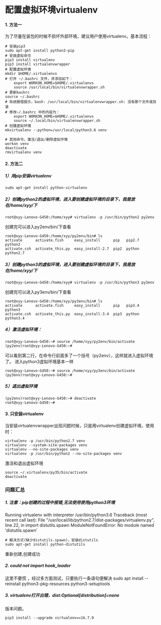 # 配置虚拟环境virtualenv

#### 1. 方法一

为了尽量在装包的时候不损坏外部环境，建议用户使用virtualenv。基本流程：

```
# 安装pip3
sudo apt-get install python3-pip
# 安装虚拟命令 
pip3 install virtualenv
pip3 install virtualenvwrapper
# 配置虚拟环境 
mkdir $HOME/.virtualenvs
# 打开 ~/.bashrc 文件，并添加如下：
    export WORKON_HOME=$HOME/.virtualenvs
    source /usr/local/bin/virtualenvwrapper.sh
# 更新bashrc
source ~/.bashrc
# 系统报错提示，bash: /usr/local/bin/virtualenvwrapper.sh: 没有那个文件或目录
# 修改~/.bashrc 中的内容为： 
	export WORKON_HOME=$HOME/.virtualenvs
	source ~/.local/bin/virtualenvwrapper.sh
# 创建虚拟环境
mkvirtualenv --python=/usr/local/python3.6 venv

# 其他命令。激活/退出/删除虚拟环境
workon venv
deactivate
rmvirtualenv venv
```

#### 2. 方法二

##### 1）用pip安装virtualenv

```
sudo apt-get install python-virtualenv
```

##### 2）创建python2的虚拟环境，进入要创建虚拟环境的目录下，我是放在/home/xyy/下

```
root@xyy-Lenovo-G450:/home/xyy# virtualenv -p /usr/bin/python2 py2env
```

创建完可以进入py2env/bin/下查看

```
root@xyy-Lenovo-G450:/home/xyy/py2env/bin# ls
activate      activate.fish     easy_install      pip   pip2.7  python2
activate.csh  activate_this.py  easy_install-2.7  pip2  python  python2.7
```

##### 3）创建python3的虚拟环境，进入要创建虚拟环境的目录下，我是放在/home/xyy/下

```
root@xyy-Lenovo-G450:/home/xyy# virtualenv -p /usr/bin/python3 py3env
```

创建完可以进入py3env/bin/下查看

```
root@xyy-Lenovo-G450:/home/xyy/py3env/bin# ls
activate      activate.fish     easy_install      pip   pip3.4  python3
activate.csh  activate_this.py  easy_install-3.4  pip3  python  python3.4
```

##### 4）激活虚拟环境：

```
root@xyy-Lenovo-G450:~# source /home/xyy/py2env/bin/activate
(py2env)root@xyy-Lenovo-G450:~# 
```

可以看到第二行，在命令行前面多了一个括号（py2env），这样就进入虚拟环境了。
进入python3虚拟环境基本一样

```
root@xyy-Lenovo-G450:~# source /home/xyy/py3env/bin/activate
(py3env)root@xyy-Lenovo-G450:~# 
```

##### 5）退出虚拟环境

```
(py2env)root@xyy-Lenovo-G450:~# deactivate 
root@xyy-Lenovo-G450:~#
```

#### 3. 只安装virtualenv

当安装virtualenvwrapper出现问题时候，只是用virtualenv创建虚拟环境，使用时：

```
virtualenv -p /usr/bin/python2.7 venv
virtualenv --system-site-packages venv
virtualenv --no-site-packages venv
virtualenv -p /usr/bin/python2 --no-site-packages venv
```

激活和退出虚拟环境

```
source ~/.virtualenv/py35/bin/activate
deactivate
```



### 问题汇总

##### 1. 注意：pip创建的过程中报错,无法使用使用python3环境

Running virtualenv with interpreter /usr/bin/python3.6
Traceback (most recent call last):
File "/usr/local/lib/python2.7/dist-packages/virtualenv.py", line 22, in
import distutils.spawn
ModuleNotFoundError: No module named 'distutils.spawn'

```
# 解决方式(缺少distutils.spawn)，安装distutils
sudo apt-get install python-distutils
```

重新创建,创建成功

##### 2. could not import hook_loader

这里不要慌 ，经过多方面测试，只要执行一条语句便解决
sudo apt install --reinstall python3-pkg-resources python3-setuptools

##### 3. virtualenv打开出错，dist:Optional[distribution]=none

版本问题。

```
pip3 install --upgrade virtualenv==16.7.9
```

